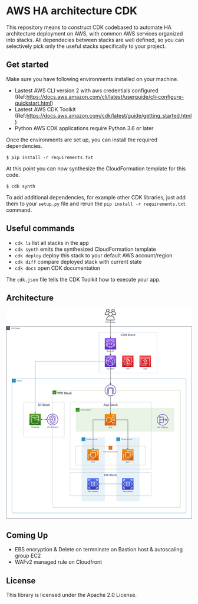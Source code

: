 # AWS HA architecture CDK
This repository means to construct CDK codebased to automate HA architecture deployment on AWS, with common AWS services organized into stacks. All dependecies between stacks are well defined, so you can selectively pick only the useful stacks specifically to your project.

## Get started
Make sure you have following environments installed on your machine.
- Lastest AWS CLI version 2 with aws credentials configured (Ref:https://docs.aws.amazon.com/cli/latest/userguide/cli-configure-quickstart.html)
- Lastest AWS CDK Toolkit (Ref:https://docs.aws.amazon.com/cdk/latest/guide/getting_started.html)
- Python AWS CDK applications require Python 3.6 or later

Once the environments are set up, you can install the required dependencies.

```
$ pip install -r requirements.txt
```

At this point you can now synthesize the CloudFormation template for this code.

```
$ cdk synth
```

To add additional dependencies, for example other CDK libraries, just add
them to your `setup.py` file and rerun the `pip install -r requirements.txt`
command.

## Useful commands

 * `cdk ls`          list all stacks in the app
 * `cdk synth`       emits the synthesized CloudFormation template
 * `cdk deploy`      deploy this stack to your default AWS account/region
 * `cdk diff`        compare deployed stack with current state
 * `cdk docs`        open CDK documentation

The `cdk.json` file tells the CDK Toolkit how to execute your app.

## Architecture
![Architecture Diagram](./images/architecture.png)

## Coming Up
- EBS encryption & Delete on termninate on Bastion host & autoscaling group EC2
- WAFv2 managed rule on Cloudfront

## License
This library is licensed under the Apache 2.0 License.